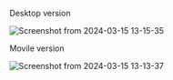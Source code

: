 Desktop version

![Screenshot from 2024-03-15 13-15-35](https://github.com/edith-403/Pinterest_Clone/assets/73625609/b015fddd-0554-4879-96ab-ea76f758fcad)



Movile version

![Screenshot from 2024-03-15 13-13-37](https://github.com/edith-403/Pinterest_Clone/assets/73625609/d1c4c440-cab7-4772-8141-4af73239d6d9)
